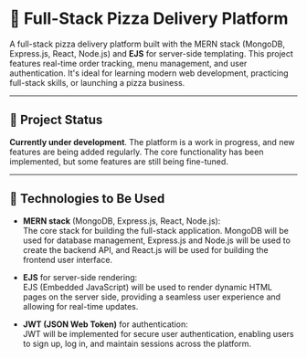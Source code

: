 # 🍕 Full-Stack Pizza Delivery Platform

A full-stack pizza delivery platform built with the MERN stack (MongoDB, Express.js, React, Node.js) and **EJS** for server-side templating. This project features real-time order tracking, menu management, and user authentication. It's ideal for learning modern web development, practicing full-stack skills, or launching a pizza business.

---

## 🚧 Project Status

**Currently under development**. The platform is a work in progress, and new features are being added regularly. The core functionality has been implemented, but some features are still being fine-tuned.

---

## 🔧 Technologies to Be Used

- **MERN stack** (MongoDB, Express.js, React, Node.js):  
  The core stack for building the full-stack application. MongoDB will be used for database management, Express.js and Node.js will be used to create the backend API, and React.js will be used for building the frontend user interface.

- **EJS** for server-side rendering:  
  EJS (Embedded JavaScript) will be used to render dynamic HTML pages on the server side, providing a seamless user experience and allowing for real-time updates.

- **JWT (JSON Web Token)** for authentication:  
  JWT will be implemented for secure user authentication, enabling users to sign up, log in, and maintain sessions across the platform.
